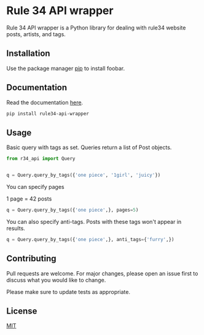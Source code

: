 # Rule 34 API wrapper

Rule 34 API wrapper is a Python library for dealing with rule34 website posts, artists, and tags.

## Installation

Use the package manager [pip](https://pip.pypa.io/en/stable/) to install foobar.

## Documentation

Read the documentation [here](https://github.com/Justin-monteilhet/r34_api_wrapper/doc.md).

```bash
pip install rule34-api-wrapper
```

## Usage
Basic query with tags as set. Queries return a list of Post objects.
```python
from r34_api import Query


q = Query.query_by_tags({'one piece', '1girl', 'juicy'})
```
You can specify pages

1 page = 42 posts
```python
q = Query.query_by_tags({'one piece',}, pages=5)
```
You can also specify anti-tags. Posts with these tags won't appear in results.
```python
q = Query.query_by_tags({'one piece',}, anti_tags={'furry',})
```


## Contributing

Pull requests are welcome. For major changes, please open an issue first to discuss what you would like to change.

Please make sure to update tests as appropriate.

## License

[MIT](https://choosealicense.com/licenses/mit/)
